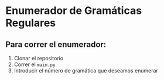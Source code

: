# Enumerador de Gramáticas Regulares

## Para correr el enumerador:

1. Clonar el repositorio  
2. Correr el `main.py`  
3. Introducir el número de gramática que deseamos enumerar

